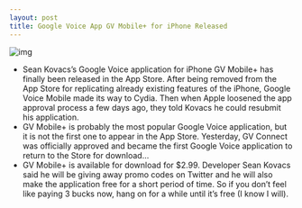 ```yaml
---
layout: post
title: Google Voice App GV Mobile+ for iPhone Released
---
```

![img](http://media.idownloadblog.com/wp-content/uploads/2010/09/GV-Mobile.png)
* Sean Kovacs’s Google Voice application for iPhone GV Mobile+ has finally been released in the App Store. After being removed from the App Store for replicating already existing features of the iPhone, Google Voice Mobile made its way to Cydia. Then when Apple loosened the app approval process a few days ago, they told Kovacs he could resubmit his application.
* GV Mobile+ is probably the most popular Google Voice application, but it is not the first one to appear in the App Store. Yesterday, GV Connect was officially approved and became the first Google Voice application to return to the Store for download…
* GV Mobile+ is available for download for $2.99. Developer Sean Kovacs said he will be giving away promo codes on Twitter and he will also make the application free for a short period of time. So if you don’t feel like paying 3 bucks now, hang on for a while until it’s free (I know I will).

